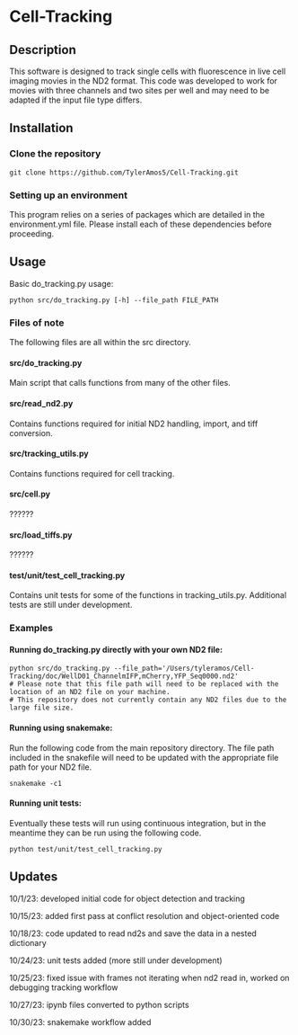 # Cell-Tracking

## Description

This software is designed to track single cells with fluorescence in live cell imaging movies in the ND2 format. This code was developed to work for movies with three channels and two sites per well and may need to be adapted if the input file type differs.

## Installation

### Clone the repository

```
git clone https://github.com/TylerAmos5/Cell-Tracking.git
```

### Setting up an environment

This program relies on a series of packages which are detailed in the environment.yml file. Please install each of these dependencies before proceeding.

## Usage

Basic do_tracking.py usage:

```
python src/do_tracking.py [-h] --file_path FILE_PATH
```

### Files of note

The following files are all within the src directory.

#### src/do_tracking.py

Main script that calls functions from many of the other files.

#### src/read_nd2.py

Contains functions required for initial ND2 handling, import, and tiff conversion.

#### src/tracking_utils.py

Contains functions required for cell tracking.

#### src/cell.py

??????

#### src/load_tiffs.py

??????

#### test/unit/test_cell_tracking.py

Contains unit tests for some of the functions in tracking_utils.py. Additional tests are still under development.

### Examples

#### Running do_tracking.py directly with your own ND2 file:

```
python src/do_tracking.py --file_path='/Users/tyleramos/Cell-Tracking/doc/WellD01_ChannelmIFP,mCherry,YFP_Seq0000.nd2'
# Please note that this file path will need to be replaced with the location of an ND2 file on your machine.
# This repository does not currently contain any ND2 files due to the large file size.
```

#### Running using snakemake:

Run the following code from the main repository directory. The file path included in the snakefile will need to be updated with the appropriate file path for your ND2 file.

```
snakemake -c1
```

#### Running unit tests:

Eventually these tests will run using continuous integration, but in the meantime they can be run using the following code.

```
python test/unit/test_cell_tracking.py
```

## Updates

10/1/23: developed initial code for object detection and tracking

10/15/23: added first pass at conflict resolution and object-oriented code

10/18/23: code updated to read nd2s and save the data in a nested dictionary

10/24/23: unit tests added (more still under development)

10/25/23: fixed issue with frames not iterating when nd2 read in, worked on debugging tracking workflow

10/27/23: ipynb files converted to python scripts

10/30/23: snakemake workflow added